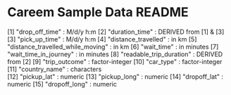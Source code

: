 # Careem Sample Data README

 [1] "drop_off_time" : M/d/y h:m
 [2] "duration_time" : DERIVED from [1] & [3]
 [3] "pick_up_time" : M/d/y h:m
 [4] "distance_travelled" : in km
 [5] "distance_travelled_while_moving" : in km
 [6] "wait_time" : in minutes
 [7] "wait_time_in_journey" : in minutes
 [8] "readable_trip_duration" : DERIVED from [2]
 [9] "trip_outcome" : factor-integer
[10] "car_type" : factor-integer
[11] "country_name" : characters   
[12] "pickup_lat" : numeric
[13] "pickup_long" : numeric
[14] "dropoff_lat" : numeric
[15] "dropoff_long" : numeric
